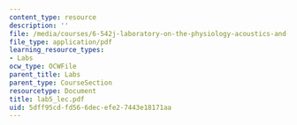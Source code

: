 ```yaml
---
content_type: resource
description: ''
file: /media/courses/6-542j-laboratory-on-the-physiology-acoustics-and-perception-of-speech-fall-2005/5dff95cdfd566decefe27443e18171aa_lab5_lec.pdf
file_type: application/pdf
learning_resource_types:
- Labs
ocw_type: OCWFile
parent_title: Labs
parent_type: CourseSection
resourcetype: Document
title: lab5_lec.pdf
uid: 5dff95cd-fd56-6dec-efe2-7443e18171aa
---
```


